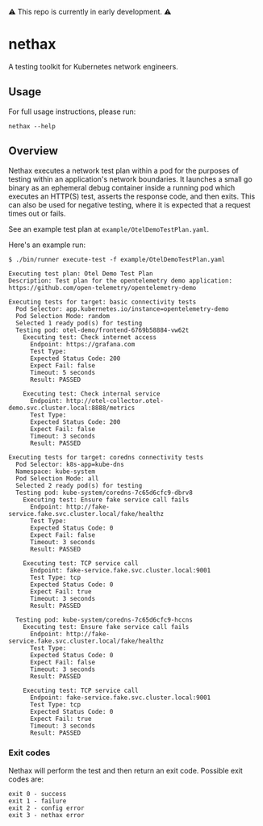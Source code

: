 ⚠️ This repo is currently in early development. ⚠️

# nethax
A testing toolkit for Kubernetes network engineers.

## Usage
For full usage instructions, please run:
```
nethax --help
```

## Overview
Nethax executes a network test plan within a pod for the purposes of testing within an application's network boundaries. It launches a small go binary as an ephemeral debug container inside a running pod which executes an HTTP(S) test, asserts the response code, and then exits. This can also be used for negative testing, where it is expected that a request times out or fails.

See an example test plan at `example/OtelDemoTestPlan.yaml`.

Here's an example run:
```ShellSession
$ ./bin/runner execute-test -f example/OtelDemoTestPlan.yaml

Executing test plan: Otel Demo Test Plan
Description: Test plan for the opentelemetry demo application: https://github.com/open-telemetry/opentelemetry-demo

Executing tests for target: basic connectivity tests
  Pod Selector: app.kubernetes.io/instance=opentelemetry-demo
  Pod Selection Mode: random
  Selected 1 ready pod(s) for testing
  Testing pod: otel-demo/frontend-6769b58884-vw62t
    Executing test: Check internet access
      Endpoint: https://grafana.com
      Test Type:
      Expected Status Code: 200
      Expect Fail: false
      Timeout: 5 seconds
      Result: PASSED

    Executing test: Check internal service
      Endpoint: http://otel-collector.otel-demo.svc.cluster.local:8888/metrics
      Test Type:
      Expected Status Code: 200
      Expect Fail: false
      Timeout: 3 seconds
      Result: PASSED

Executing tests for target: coredns connectivity tests
  Pod Selector: k8s-app=kube-dns
  Namespace: kube-system
  Pod Selection Mode: all
  Selected 2 ready pod(s) for testing
  Testing pod: kube-system/coredns-7c65d6cfc9-dbrv8
    Executing test: Ensure fake service call fails
      Endpoint: http://fake-service.fake.svc.cluster.local/fake/healthz
      Test Type:
      Expected Status Code: 0
      Expect Fail: false
      Timeout: 3 seconds
      Result: PASSED

    Executing test: TCP service call
      Endpoint: fake-service.fake.svc.cluster.local:9001
      Test Type: tcp
      Expected Status Code: 0
      Expect Fail: true
      Timeout: 3 seconds
      Result: PASSED

  Testing pod: kube-system/coredns-7c65d6cfc9-hccns
    Executing test: Ensure fake service call fails
      Endpoint: http://fake-service.fake.svc.cluster.local/fake/healthz
      Test Type:
      Expected Status Code: 0
      Expect Fail: false
      Timeout: 3 seconds
      Result: PASSED

    Executing test: TCP service call
      Endpoint: fake-service.fake.svc.cluster.local:9001
      Test Type: tcp
      Expected Status Code: 0
      Expect Fail: true
      Timeout: 3 seconds
      Result: PASSED
```

### Exit codes

Nethax will perform the test and then return an exit code. Possible exit codes are:
```
exit 0 - success
exit 1 - failure
exit 2 - config error
exit 3 - nethax error
```
